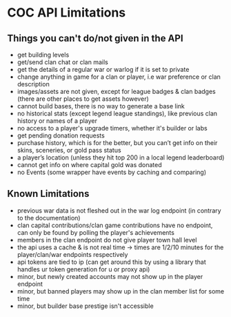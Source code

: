 # COC API Limitations

## Things you can't do/not given in the API <a name="1"></a>

- get building levels
- get/send clan chat or clan mails
- get the details of a regular war or warlog if it is set to private
- change anything in game for a clan or player, i.e war preference or clan description
- images/assets are not given, except for league badges & clan badges (there are other places to get assets however)
- cannot build bases, there is no way to generate a base link
- no historical stats (except legend league standings), like previous clan history or names of a player
- no access to a player's upgrade timers, whether it's builder or labs
- get pending donation requests
- purchase history, which is for the better, but you can’t get info on their skins, sceneries, or gold pass status
- a player’s location (unless they hit top 200 in a local legend leaderboard)
- cannot get info on where capital gold was donated
- no Events (some wrapper have events by caching and comparing)

## Known Limitations <a name="2"></a>

- previous war data is not fleshed out in the war log endpoint (in contrary to the documentation)
- clan capital contributions/clan game contributions have no endpoint, can only be found by polling the player's achievements
- members in the clan endpoint do not give player town hall level
- the api uses a cache & is not real time -> times are 1/2/10 minutes for the player/clan/war endpoints respectively
- api tokens are tied to ip (can get around this by using a library that handles ur token generation for u or proxy api)
- minor, but newly created accounts may not show up in the player endpoint
- minor, but banned players may show up in the clan member list for some time
- minor, but builder base prestige isn't accessible
